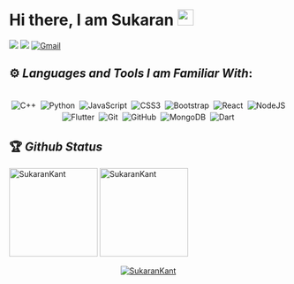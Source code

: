 

<h1>Hi there, I am Sukaran <img src="https://github.com/TheDudeThatCode/TheDudeThatCode/blob/master/Assets/Hi.gif"width="29"> </h1>



[<img src="https://img.shields.io/badge/linkedin-%230077B5.svg?&style=for-the-badge&logo=linkedin&logoColor=white">](https://www.linkedin.com/in/sukaran-kant-690a17204/)
[<img src="https://img.shields.io/badge/twitter-white.svg?&style=for-the-badge&logo=twitter&logoColor=%3A2F2F">](https://twitter.com/sukaran_kant)
[<img alt="Gmail" src="https://img.shields.io/badge/Gmail-D14836?style=for-the-badge&logo=gmail&logoColor=white" />](mailto:sukarankant765@gmail.com)


## ⚙️ *Languages and Tools I am Familiar With*:

<p align="center">
<br/>
<img alt="C++" src="https://img.shields.io/badge/c++%20-%2300599C.svg?&style=for-the-badge&logo=c%2B%2B&ogoColor=white" style="margin:2px;"/>
<img alt="Python" src="https://img.shields.io/badge/python%20-%2314354C.svg?&style=for-the-badge&logo=python&logoColor=white" style="margin:2px;"/>
<img alt="JavaScript" src="https://img.shields.io/badge/javascript%20-%23323330.svg?&style=for-the-badge&logo=javascript&logoColor=%23F7DF1E" style="margin:2px;"/>
<img alt="CSS3" src="https://img.shields.io/badge/css3%20-%231572B6.svg?&style=for-the-badge&logo=css3&logoColor=white" style="margin:2px;"/>
<img alt="Bootstrap" src="https://img.shields.io/badge/bootstrap%20-%23563D7C.svg?&style=for-the-badge&logo=bootstrap&logoColor=white" style="margin:2px;"/>
<img alt="React" src="https://img.shields.io/badge/react%20-%2320232a.svg?&style=for-the-badge&logo=react&logoColor=%2361DAFB" style="margin:2px;"/>
<img alt="NodeJS" src="https://img.shields.io/badge/node.js%20-%2343853D.svg?&style=for-the-badge&logo=node.js&logoColor=white" style="margin:2px;"/>
<img alt="Flutter" src="https://img.shields.io/badge/flutter%20-%2314354C.svg?&style=for-the-badge&logo=flutter&ogoColor=%23F7DF1E" style="margin:2px;"/>
<img alt="Git" src="https://img.shields.io/badge/git%20-%23F05033.svg?&style=for-the-badge&logo=git&logoColor=white" style="margin:2px;"/>
<img alt="GitHub" src="https://img.shields.io/badge/github%20-%23121011.svg?&style=for-the-badge&logo=github&logoColor=white" style="margin:2px;"/>
<img alt="MongoDB" src ="https://img.shields.io/badge/MongoDB-%234ea94b.svg?&style=for-the-badge&logo=mongodb&logoColor=white" style="margin:2px;"/>
<img alt="Dart" src ="https://img.shields.io/badge/Dart-%23563D7C.svg?&style=for-the-badge&logo=dart&logoColor=white" style="margin:2px;"/>
<br/>
</p>

## 🏆 *Github Status*

<p><img row=1 column=1 height=160 src="https://github-readme-stats.vercel.app/api/top-langs?username=SukaranKant&show_icons=true&locale=en&layout=compact" alt="SukaranKant" />
<img row=1 column=2 height=160 src="https://github-readme-stats.vercel.app/api?username=SukaranKant&show_icons=true&locale=en" alt="SukaranKant" /></p>

<p align="center"> <a href="https://github.com/ryo-ma/github-profile-trophy"><img src="https://github-profile-trophy.vercel.app/?username=SukaranKant&row=1&column=8&no-frame=true" alt="SukaranKant" /></a> </p>
